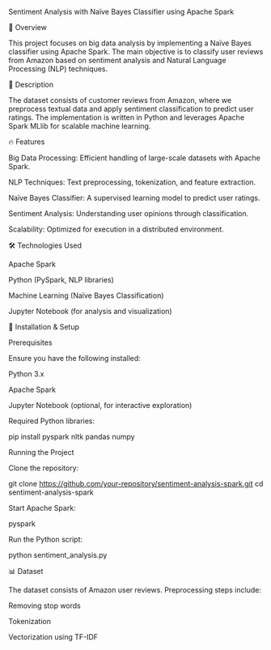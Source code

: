 Sentiment Analysis with Naïve Bayes Classifier using Apache Spark

📌 Overview

This project focuses on big data analysis by implementing a Naïve Bayes classifier using Apache Spark. The main objective is to classify user reviews from Amazon based on sentiment analysis and Natural Language Processing (NLP) techniques.

📜 Description

The dataset consists of customer reviews from Amazon, where we preprocess textual data and apply sentiment classification to predict user ratings. The implementation is written in Python and leverages Apache Spark MLlib for scalable machine learning.

🔥 Features

Big Data Processing: Efficient handling of large-scale datasets with Apache Spark.

NLP Techniques: Text preprocessing, tokenization, and feature extraction.

Naïve Bayes Classifier: A supervised learning model to predict user ratings.

Sentiment Analysis: Understanding user opinions through classification.

Scalability: Optimized for execution in a distributed environment.

🛠 Technologies Used

Apache Spark

Python (PySpark, NLP libraries)

Machine Learning (Naïve Bayes Classification)

Jupyter Notebook (for analysis and visualization)

🚀 Installation & Setup

Prerequisites

Ensure you have the following installed:

Python 3.x

Apache Spark

Jupyter Notebook (optional, for interactive exploration)

Required Python libraries:

pip install pyspark nltk pandas numpy

Running the Project

Clone the repository:

git clone https://github.com/your-repository/sentiment-analysis-spark.git
cd sentiment-analysis-spark

Start Apache Spark:

pyspark

Run the Python script:

python sentiment_analysis.py

📊 Dataset

The dataset consists of Amazon user reviews. Preprocessing steps include:

Removing stop words

Tokenization

Vectorization using TF-IDF
